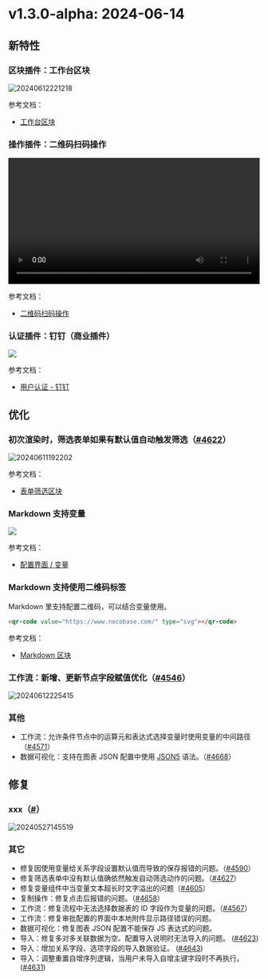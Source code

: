 # v1.3.0-alpha: 2024-06-14

## 新特性

### 区块插件：工作台区块

![20240612221218](https://static-docs.nocobase.com/20240612221218.png)

参考文档：

- [工作台区块](/handbook/block-workbench)

### 操作插件：二维码扫码操作

<video width="100%" controls>
  <source src="https://static-docs.nocobase.com/20240612214013_rec_.mp4" type="video/mp4">
</video>

参考文档：

- [二维码扫码操作](/handbook/action-qr-scan)

### 认证插件：钉钉（商业插件）

![](https://static-docs.nocobase.com/202406120016896.png)

参考文档：

- [用户认证 - 钉钉](https://docs-cn.nocobase.com/handbook/auth-dingtalk)

## 优化

### 初次渲染时，筛选表单如果有默认值自动触发筛选（<a href="https://github.com/nocobase/nocobase/pull/4622" target="_blank">#4622</a>）

![20240611192202](https://nocobase-docs.oss-cn-beijing.aliyuncs.com/20240611192202.gif)

参考文档：

- [表单筛选区块](https://docs-cn.nocobase.com/handbook/ui/blocks/filter-blocks/form#%E7%BB%99%E5%AD%97%E6%AE%B5%E8%AE%BE%E7%BD%AE%E9%BB%98%E8%AE%A4%E5%80%BC)

### Markdown 支持变量

![](https://static-docs.nocobase.com/20240612205857.png)

参考文档：

- [配置界面 / 变量](/handbook/ui/variables)

### Markdown 支持使用二维码标签

Markdown 里支持配置二维码，可以结合变量使用。

```html
<qr-code value="https://www.nocobase.com/" type="svg"></qr-code>
```

参考文档：

- [Markdown 区块](/handbook/ui/blocks/other-blocks/markdown)

### 工作流：新增、更新节点字段赋值优化（<a href="https://github.com/nocobase/nocobase/pull/4546" target="_blank">#4546</a>）

![20240612225415](https://static-docs.nocobase.com/20240612225415.png)

### 其他

- 工作流：允许条件节点中的运算元和表达式选择变量时使用变量的中间路径（<a href="https://github.com/nocobase/nocobase/pull/4571" target="_blank">#4571</a>）
- 数据可视化：支持在图表 JSON 配置中使用 <a href="https://json5.org/" target="_blank">JSON5</a> 语法。（<a href="https://github.com/nocobase/nocobase/pull/4668" target="_blank">#4668</a>）

## 修复

### xxx（<a href="" target="_blank">#</a>）

![20240527145519](https://static-docs.nocobase.com/20240527145519.png)

### 其它

- 修复因使用变量给关系字段设置默认值而导致的保存报错的问题。（<a href="https://github.com/nocobase/nocobase/pull/4590" target="_blank">#4590</a>）
- 修复筛选表单中没有默认值确依然触发自动筛选动作的问题。（<a href="https://github.com/nocobase/nocobase/pull/4627" target="_blank">#4627</a>）
- 修复变量组件中当变量文本超长时文字溢出的问题（<a href="https://github.com/nocobase/nocobase/pull/4605" target="_blank">#4605</a>）
- 复制操作：修复点击后报错的问题。（<a href="https://github.com/nocobase/nocobase/pull/4658" target="_blank">#4658</a>）
- 工作流：修复流程中无法选择数据表的 ID 字段作为变量的问题。（<a href="https://github.com/nocobase/nocobase/pull/4567" target="_blank">#4567</a>）
- 工作流：修复审批配置的界面中本地附件显示路径错误的问题。
- 数据可视化：修复图表 JSON 配置不能保存 JS 表达式的问题。
- 导入：修复多对多关联数据为空、配置导入说明时无法导入的问题。 (<a href="https://github.com/nocobase/nocobase/pull/4623">#4623</a>)
- 导入：增加关系字段、选项字段的导入数据验证。 (<a href="https://github.com/nocobase/nocobase/pull/4643">#4643</a>)
- 导入：调整重置自增序列逻辑，当用户未导入自增主键字段时不再执行。(<a href="https://github.com/nocobase/nocobase/pull/4631">#4631</a>)
